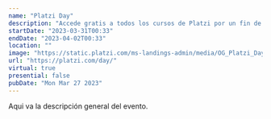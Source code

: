 ```yaml
---
name: "Platzi Day"
description: "Accede gratis a todos los cursos de Platzi por un fin de semana. Solo regístrate y aprende de más de 15 áreas profesionales."
startDate: "2023-03-31T00:33"
endDate: "2023-04-02T00:33"
location: ""
image: "https://static.platzi.com/ms-landings-admin/media/OG_Platzi_Day_4623d89a52.png"
url: "https://platzi.com/day/"
virtual: true
presential: false
pubDate: "Mon Mar 27 2023"
---
```


Aqui va la descripción general del evento.
